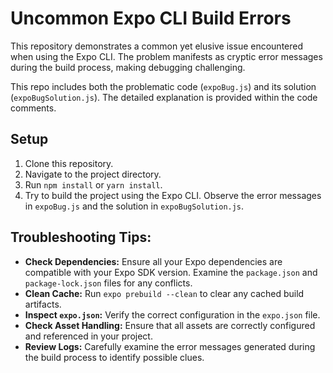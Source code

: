 # Uncommon Expo CLI Build Errors

This repository demonstrates a common yet elusive issue encountered when using the Expo CLI. The problem manifests as cryptic error messages during the build process, making debugging challenging.

This repo includes both the problematic code (`expoBug.js`) and its solution (`expoBugSolution.js`). The detailed explanation is provided within the code comments.

## Setup

1. Clone this repository.
2. Navigate to the project directory.
3. Run `npm install` or `yarn install`.
4. Try to build the project using the Expo CLI. Observe the error messages in `expoBug.js` and the solution in `expoBugSolution.js`.

## Troubleshooting Tips:

* **Check Dependencies:** Ensure all your Expo dependencies are compatible with your Expo SDK version. Examine the `package.json` and `package-lock.json` files for any conflicts.
* **Clean Cache:** Run `expo prebuild --clean` to clear any cached build artifacts.
* **Inspect `expo.json`:** Verify the correct configuration in the `expo.json` file.
* **Check Asset Handling:** Ensure that all assets are correctly configured and referenced in your project.
* **Review Logs:** Carefully examine the error messages generated during the build process to identify possible clues.